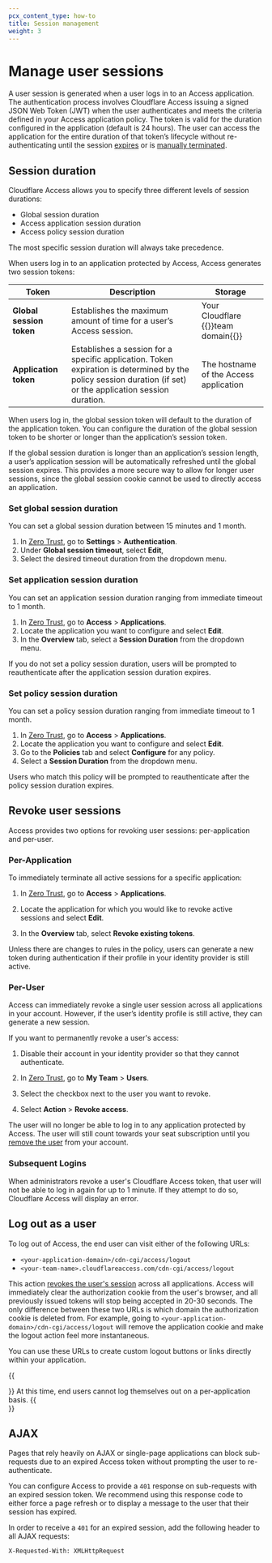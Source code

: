 ```yaml
---
pcx_content_type: how-to
title: Session management
weight: 3
---
```


# Manage user sessions

A user session is generated when a user logs in to an Access application. The authentication process involves Cloudflare Access issuing a signed JSON Web Token (JWT) when the user authenticates and meets the criteria defined in your Access application policy. The token is valid for the duration configured in the application (default is 24 hours). The user can access the application for the entire duration of that token’s lifecycle without re-authenticating until the session [expires](#session-duration) or is [manually terminated](#revoke-user-sessions).

## Session duration

Cloudflare Access allows you to specify three different levels of session durations:

- Global session duration
- Access application session duration
- Access policy session duration

The most specific session duration will always take precedence.


When users log in to an application protected by Access, Access generates two session tokens:


| Token                    | Description                                                        | Storage                                                                                        |
| ------------------------ | ------------------------------------------------------------------ | ---------------------------------------------------------------------------------------------- |
| **Global session token** | Establishes the maximum amount of time for a user’s Access session. | Your Cloudflare {{<glossary-tooltip term_id="team domain">}}team domain{{</glossary-tooltip>}} |
| **Application token**    | Establishes a session for a specific application. Token expiration is determined by the policy session duration (if set) or the application session duration.                 | The hostname of the Access application                                                     |

When users log in, the global session token will default to the duration of the application token. You can configure the duration of the global session token to be shorter or longer than the application’s session token.

If the global session duration is longer than an application’s session length, a user’s application session will be automatically refreshed until the global session expires. This provides a more secure way to allow for longer user sessions, since the global session cookie cannot be used to directly access an application.

### Set global session duration

You can set a global session duration between 15 minutes and 1 month.

1. In [Zero Trust](https://one.dash.cloudflare.com), go to **Settings** > **Authentication**.
2. Under **Global session timeout**, select **Edit**,
3. Select the desired timeout duration from the dropdown menu.

### Set application session duration

You can set an application session duration ranging from immediate timeout to 1 month.

1. In [Zero Trust](https://one.dash.cloudflare.com), go to **Access** > **Applications**.
2. Locate the application you want to configure and select **Edit**.
3. In the **Overview** tab, select a **Session Duration** from the dropdown menu.

If you do not set a policy session duration, users will be prompted to reauthenticate after the application session duration expires.

### Set policy session duration

You can set a policy session duration ranging from immediate timeout to 1 month.

1. In [Zero Trust](https://one.dash.cloudflare.com), go to **Access** > **Applications**.
2. Locate the application you want to configure and select **Edit**.
3. Go to the **Policies** tab and select **Configure** for any policy.
4. Select a **Session Duration** from the dropdown menu.

Users who match this policy will be prompted to reauthenticate after the policy session duration expires.

## Revoke user sessions

Access provides two options for revoking user sessions: per-application and per-user.

### Per-Application

To immediately terminate all active sessions for a specific application:

1. In [Zero Trust](https://one.dash.cloudflare.com), go to **Access** > **Applications**.

2. Locate the application for which you would like to revoke active sessions and select **Edit**.

3. In the **Overview** tab, select **Revoke existing tokens**.

Unless there are changes to rules in the policy, users can generate a new token during authentication if their profile in your identity provider is still active.

### Per-User

Access can immediately revoke a single user session across all applications in your account. However, if the user’s identity profile is still active, they can generate a new session.

If you want to permanently revoke a user's access:

1. Disable their account in your identity provider so that they cannot authenticate.

2. In [Zero Trust](https://one.dash.cloudflare.com), go to **My Team** > **Users**.

3. Select the checkbox next to the user you want to revoke.

4. Select **Action** > **Revoke access**.

The user will no longer be able to log in to any application protected by Access. The user will still count towards your seat subscription until you [remove the user](/cloudflare-one/identity/users/seat-management) from your account.

### Subsequent Logins

When administrators revoke a user's Cloudflare Access token, that user will not be able to log in again for up to 1 minute. If they attempt to do so, Cloudflare Access will display an error.

## Log out as a user

To log out of Access, the end user can visit either of the following URLs:

- `<your-application-domain>/cdn-cgi/access/logout`
- `<your-team-name>.cloudflareaccess.com/cdn-cgi/access/logout`

This action [revokes the user's session](#per-user) across all applications. Access will immediately clear the authorization cookie from the user's browser, and all previously issued tokens will stop being accepted in 20-30 seconds. The only difference between these two URLs is which domain the authorization cookie is deleted from. For example, going to `<your-application-domain>/cdn-cgi/access/logout` will remove the application cookie and make the logout action feel more instantaneous.

You can use these URLs to create custom logout buttons or links directly within your application.

{{<Aside type="note">}}
At this time, end users cannot log themselves out on a per-application basis.
{{</Aside>}}

## AJAX

Pages that rely heavily on AJAX or single-page applications can block sub-requests due to an expired Access token without prompting the user to re-authenticate.

You can configure Access to provide a `401` response on sub-requests with an expired session token. We recommend using this response code to either force a page refresh or to display a message to the user that their session has expired.

In order to receive a `401` for an expired session, add the following header to all AJAX requests:

`X-Requested-With: XMLHttpRequest`
